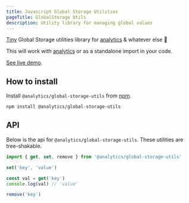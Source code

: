 ```yaml
---
title: Javascript Global Storage Utilities
pageTitle: GlobalStorage Utils
description: Utility library for managing global values
---
```


[Tiny](https://bundlephobia.com/result?p=@analytics/global-storage-utils) Global Storage utilities library for [analytics](https://npmjs.com/package/analytics) & whatever else 🌈

This will work with [analytics](https://getanalytics.io) or as a standalone import in your code.

[See live demo](https://utils-global-storage.netlify.app/).

## How to install

Install `@analytics/global-storage-utils` from [npm](https://www.npmjs.com/package/@analytics/globalstorage-utils).

```bash
npm install @analytics/global-storage-utils
```

## API

Below is the api for `@analytics/global-storage-utils`. These utilities are tree-shakable.

```js
import { get, set, remove } from '@analytics/global-storage-utils'

set('key', 'value')

const val = get('key')
console.log(val) // 'value'

remove('key')
```
